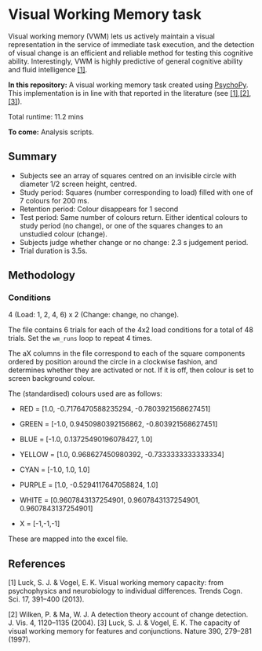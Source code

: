 # Visual Working Memory task

Visual working memory (VWM) lets us actively maintain a visual representation in the service of immediate task execution, and the detection of visual change is an efficient and reliable method for testing this cognitive ability. Interestingly, VWM is highly predictive of general cognitive ability and fluid intelligence [[1]](#1).

**In this repository:** A visual working memory task created using [PsychoPy](https://www.psychopy.org/). This implementation is in line with that reported in the literature (see [[1]](#1),[[2]](#2),[[3]](#3)).

Total runtime: 11.2 mins

**To come:** Analysis scripts.

## Summary

- Subjects see an array of squares centred on an invisible circle with diameter 1/2 screen height, centred.
- Study period: Squares (number corresponding to load) filled with one of 7 colours for 200 ms.
- Retention period: Colour disappears for 1 second
- Test period: Same number of colours return. Either identical colours to study period (no change), or one of the squares changes to an unstudied colour (change).
- Subjects judge whether change or no change: 2.3 s judgement period.
- Trial duration is 3.5s.

## Methodology

### Conditions

4 (Load: 1, 2, 4, 6) x 2 (Change: change, no change). 

The file contains 6 trials for each of the 4x2 load conditions for a total of 48 trials. Set the `wm_runs` loop to repeat 4 times.

The aX columns in the file correspond to each of the square components ordered by position around the circle in a clockwise fashion, and determines whether they are activated or not. If it is off, then colour is set to screen background colour.

The (standardised) colours used are as follows:

- RED = [1.0, -0.7176470588235294, -0.7803921568627451]

- GREEN = [-1.0, 0.9450980392156862, -0.803921568627451]

- BLUE = [-1.0, 0.13725490196078427, 1.0]

- YELLOW = [1.0, 0.968627450980392, -0.7333333333333334]

- CYAN = [-1.0, 1.0, 1.0]

- PURPLE = [1.0, -0.5294117647058824, 1.0]

- WHITE = [0.9607843137254901, 0.9607843137254901, 0.9607843137254901]

- X = [-1,-1,-1]

These are mapped into the excel file. 

## References

<a id="1">[1]</a> Luck, S. J. & Vogel, E. K. Visual working memory capacity: from psychophysics and neurobiology to individual differences. Trends Cogn. Sci. 17, 391–400 (2013).

<a id="2">[2]</a> Wilken, P. & Ma, W. J. A detection theory account of change detection. J. Vis. 4, 1120–1135 (2004).
<a id="3">[3]</a> Luck, S. J. & Vogel, E. K. The capacity of visual working memory for features and conjunctions. Nature 390, 279–281 (1997).